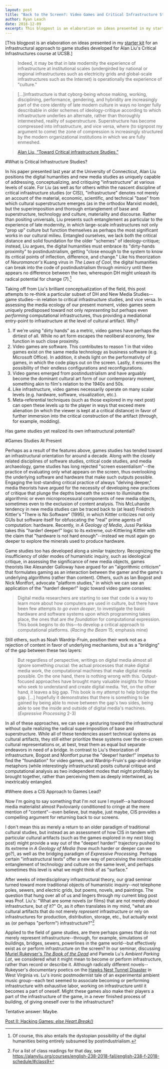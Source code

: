 ```yaml
---
layout: post
title: "Back to the Screen?: Video Games and Critical Infrastructure Studies"
author: Ryan Leach
date: 2018-12-09
excerpt: This blogpost is an elaboration on ideas presented in my starter kit for an infrastructural approach to game studies developed for Alan Liu's Critical Infrastructures course at UCSB. Taking off from Liu's brilliant conceptualization of the field, this post attempts to re-think a particular subset of DH and New Media Studies--game studies--in relation to critical infrastructure studies, and vice versa. In assessing the media ecology of our present moment, video games seem uniquely predisposed toward not only *representing* but perhaps even *performing* computational infrastructures, thus providing a mediational entry-point to infrastructure at the level of cultural artifact. Why?
---
```


[This blogpost is an elaboration on ideas presented in my [starter kit](https://cistudies.org/starter-kits/leach-hacking-virtual-worlds/) for an infrastructural approach to game studies developed for Alan Liu's Critical Infrastructures course at UCSB.]

>Indeed, it may be that in late modernity the experience of infrastructure at institutional scales (undergirded by national or regional infrastructures such as electricity grids and global-scale infrastructures such as the Internet) is operationally the experience of "culture."

>[...]infrastructure is that cyborg-being whose making, working, disciplining, performance, gendering, and hybridity are increasingly part of the core identity of late modern culture in ways no longer fully describable in older schemes of ideology-critique according to which infrastructure underlies an alternate, rather than thoroughly intermeshed, reality of superstructure. Superstructure has become compressed into infrastructure, and vice versa, where (to signpost my argument to come) the zone of compression is increasingly structured by the modern organizational institutions in which we are fully enmeshed. 

>[Alan Liu, “Toward Critical infrastructure Studies.”](https://cistudies.org/wp-content/uploads/Toward-Critical-Infrastructure-Studies.pdf)

#What is Critical Infrastructure Studies?

In his paper presented last year at the University of Connecticut, Alan Liu positions the digital humanities and new media studies as uniquely capable of addressing, conceptualizing, and critiquing "infrastructure" at various levels of scale. For Liu (as well as for others within the nascent discipline of critical infrastructure studies (or CIS)), "infrastructure" denotes not merely an account of the material, economic, scientific, and technical "base" from which cultural superstructure emerges (as in the orthodox Marxist model), but the superimposition and thorough entanglement of base and superstructure, technology and culture, materiality and discourse. Rather than positing universals, Liu presents such entanglement as particular to the experience of late modernity, in which large-scale infrastructures not only "prop up" culture but function themselves as perhaps the most significant works in our cultural milieu. Entangled ourselves, we lack both the critical distance and solid foundation for the older "schemes" of ideology-critique; instead, Liu argues, the digital humanities must embrace its "dirty-hands proximity" to postindustrialism, getting "close enough to the system to know its critical points of inflection, difference, and change." Like his theorization of _Neuromancer's_ Kuang virus in _The Laws of Cool_, the digital humanities can break into the code of postindustrialism through mimicry until there appears no difference between the two, whereupon DH might unleash its radical potential for change (7).[^fn1]

Taking off from Liu's brilliant conceptualization of the field, this post attempts to re-think a particular subset of DH and New Media Studies--game studies--in relation to critical infrastructure studies, and vice versa. In assessing the media ecology of our present moment, video games seem uniquely predisposed toward not only _representing_ but perhaps even _performing_ computational infrastructures, thus providing a mediational entry-point to infrastructure at the level of cultural artifact. Why?

1. If we're using "dirty hands" as a metric, video games have perhaps the dirtiest of all. While no art form escapes the neoliberal economy, few function in such close proximity.
2. Video games are software. This contributes to reason 1 in that video games exist on the same media technology as business software (e.g. Microsoft Office). In addition, it sheds light on the performativity of games, in which the code plays out on the screen. Lastly, it ensures the possibility of their endless configurations and reconfigurations. 
3. Video games emerged from postindustrialism and have arguably become the dominant cultural art form of our contemporary moment, something akin to film's relation to the 1940s and 50s. 
4. Like infrastructure, video games necessarily operate on many scalar levels (e.g. hardware, software, visualization, etc.). 
5. Meta-referential techniques (such as those explored in my next post) can open these levels up to the player in ways that exceed mere alienation (in which the viewer is kept at a critical distance) in favor of further immersion into the critical construction of the artifact (through, for example, modding).

Has game studies yet realized its own infrastructural potential?

#Games Studies At Present

Perhaps as a result of the features above, games studies has tended toward an infrastructural orientation for around a decade. Along with the closely related disciplines of software studies, critical code studies, and media archaeology, game studies has long rejected "screen essentialism"--the practice of evaluating only what appears on the screen, thus overlooking the underlying software and hardware that make such outputs possible. Engaging the lost-standing critical practice of always "delving deeper," media theorists have argued for the necessity of developing new practices of critique that plunge the depths beneath the screen to illuminate the algorithmic or even microprocessural components of new media objects, sometimes even to the exclusion of content analysis. This McLuhanite tendency in new media studies can be traced back to (at least) Friedrich Kittler's "There is No Software" (1995), in which Kittler criticizes not only GUIs but software itself for obfuscating the "real" prime agents of computation: hardware. Recently, in _A Geology of Media_, Jussi Parikka takes this "harder! deeper!" logic to its extreme, out-Kittlering Kittler with the claim that "hardware is not hard enough"--instead we must again go deeper to explore the minerals used to produce hardware. 

Game studies too has developed along a similar trajectory. Recognizing the insufficiency of older modes of humanistic inquiry, such as ideological critique, in assessing the significance of new media objects, games theorists like Alexander Galloway have argued for an "algorithmic criticism" that formulates gaming as an interaction between the gamer and the game's underlying algorithms (rather than content). Others, such as Ian Bogost and Nick Montfort, advocate "platform studies," in which we can see an application of the "harder! deeper!" logic toward video game consoles:

>Digital media researchers are starting to see that code is a way to learn more about how computers are used in culture, but there have been few attempts _to go even deeper_, to investigate the basic hardware and software systems upon which programming takes place, the ones that are _the foundation_ for computational expression. This book begins to do this—to develop a critical approach to computational platforms. (_Racing the Beam_ 15; emphasis mine)

Still others, such as Noah Wardrip-Fruin, position their work not as a rejection of content in favor of underlying mechanisms, but as a "bridging" of the gap between these two layers:

>But regardless of perspective, writings on digital media almost all ignore something crucial: the actual processes that make digital media work, the computational machines that make digital media possible. On the one hand, there is nothing wrong with this. Output-focused approaches have brought many valuable insights for those who seek to understand and create digital media. Yet, on the other hand, it leaves a big gap. This book is my attempt to help bridge the gap. [...] hopefully it demonstrates that there is something to be gained by being able to move between the gap's two sides, being able to see the inside and outside of digital media's machines. (_Expressive Processing_ 2-3)

In all of these approaches, we can see a gesturing toward the infrastructural without quite realizing the radical superimposition of base and superstructure. While all of these tendencies assert technical systems as cultural artifacts, they still either prioritize these systems over the on-screen cultural representations or, at best, treat them as equal but separate endeavors in need of a bridge. In contrast to Liu's theorization of infrastructure, Bogost and Montfort purse the "deeper! harder!" impetus to find the "foundation" for video games, and Wardrip-Fruin's gap-and-bridge metaphors (while interestingly infrastructural) posits cultural critique and computational analysis as two independent modes that might profitably be brought together, rather than perceiving them as deeply intertwined, as inextricably entangled.

#Where does a CIS Approach to Games Lead?

Now I'm going to say something that I'm not sure I myself--a hardnosed media materialist almost Pavlovianly conditioned to cringe at the mere mention of "content"--even believe, but maybe, just maybe, CIS provides a compelling argument for returning back to our screens. 

I don't mean this as merely a return to an older paradigm of traditional cultural studies, but instead as an assessment of how CIS in tandem with particular cultural artifacts (such as the games explored in my next blog post) might provide a way out of the "deeper! harder!" trajectory pushed to its extreme in _A Geology of Media_ (how much harder or deeper can we go?), as well as the bridging paradigm of _Expressive Processing_. Perhaps certain "infrastructural texts" offer a new way of perceiving the inextricable entanglement of technology and culture on the same level, and perhaps sometimes this level is what we might think of as "surface." 

After weeks of interdisciplinary infrastructural theory, our grad seminar turned toward more traditional objects of humanistic inquiry--not telephone poles, sewers, and electric grids, but poems, novels, and paintings. The question that hung over all of us and lingers through my current blog post was Prof. Liu's: "What are some novels (or films) that are not merely _about_ infrastructure, but _of_ it?" Or, as it often translates in my mind, "what are cultural artifacts that do not merely _represent_ infrastructure or rely on infrastructures for production, distribution, storage, etc., but actually exist as (or perhaps "perform") infrastructure?"[^fn2] 

Applied to the field of game studies, are there perhaps games that do not merely represent infrastructure--through, for example, simulations of buildings, bridges, sewers, powerlines in the game world--but effectively exist as or perform infrastructure on the screen? In our seminar, discussing [Muriel Rukeyser's _The Book of the Dead_](https://web.archive.org/web/20141123063941/http://murielrukeyser.emuenglish.org:80/writing/book-dead-annotated) and Pamela Lu's _Ambient Parking Lot_, we considered what it might mean to become or perform infrastructure, rather than record or describe it. Although radically different novels--Rukeyser's documentary poetics on the [Hawks Nest Tunnel Disaster](https://en.wikipedia.org/wiki/Hawks_Nest_Tunnel_disaster) in West Virginia vs. Lu's ironic postmodernist tale of an experimental ambient music group--each text seemed to associate becoming or performing infrastructure with exhaustive labor, working on infrastructure until it becomes a part of oneself. Might these games also make their players a part of the infrastructure of the game, in a never finished process of building, of giving oneself over to the infrastructure? 

Tentative answer: Maybe.

[Post II: Hacking Games: _else Heart.Break()_](https://ryankleach.github.io/frettingsontheblank/hacking-games-else-heartbreak/)

[^fn1]: Of course, this also entails the dystopian possibility of the digital humanities being entirely subsumed by postindustrialism.

[^fn2]: For a list of class readings for that day, see <https://alanyliu.org/courses/english-238-2018-fall/english-238-f-2018-schedule/#class9>









